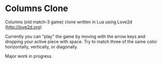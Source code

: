 Columns Clone
=============

Columns (old match-3 game) clone written in Lua using Love2d (http://love2d.org)

Currently you can "play" the game by moving with the arrow keys and dropping your active piece with space.
Try to match three of the same color horizontally, vertically, or diagonally.


Major work in progress.
